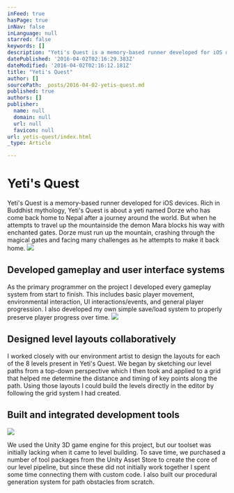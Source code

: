 ```yaml
---
inFeed: true
hasPage: true
inNav: false
inLanguage: null
starred: false
keywords: []
description: "Yeti's Quest is a memory-based runner developed for iOS devices. Rich in Buddhist mythology, Yeti's Quest is about a yeti named Dorze who has come back home to Nepal after a journey around the world. But when he attempts to travel up the mountainside the demon Mara blocks his way with enchanted gates. Dorze must run up the mountain, crashing through the magical gates and facing many challenges as he attempts to make it back home."
datePublished: '2016-04-02T02:16:29.383Z'
dateModified: '2016-04-02T02:16:12.181Z'
title: "Yeti's Quest"
author: []
sourcePath: _posts/2016-04-02-yetis-quest.md
published: true
authors: []
publisher:
  name: null
  domain: null
  url: null
  favicon: null
url: yetis-quest/index.html
_type: Article

---
```

# Yeti's Quest

Yeti's Quest is a memory-based runner developed for iOS devices. Rich in Buddhist mythology, Yeti's Quest is about a yeti named Dorze who has come back home to Nepal after a journey around the world. But when he attempts to travel up the mountainside the demon Mara blocks his way with enchanted gates. Dorze must run up the mountain, crashing through the magical gates and facing many challenges as he attempts to make it back home.
![](https://the-grid-user-content.s3-us-west-2.amazonaws.com/faec1a4c-8e2a-45eb-94b5-9c4950b062d1.jpg)

## Developed gameplay and user interface systems

As the primary programmer on the project I developed every gameplay system from start to finish. This includes basic player movement, environmental interaction, UI interactions/events, and general player progression. I also developed my own simple save/load system to properly preserve player progress over time.
![](https://the-grid-user-content.s3-us-west-2.amazonaws.com/290d3fdc-ae7e-4493-90ad-54aa8d89dc42.png)

## Designed level layouts collaboratively

I worked closely with our environment artist to design the layouts for each of the 8 levels present in Yeti's Quest. We began by sketching our level paths from a top-down perspective which I then took and applied to a grid that helped me determine the distance and timing of key points along the path. Using those layouts I could build the levels directly in the editor by following the grid system I had created.

## Built and integrated development tools
![](https://the-grid-user-content.s3-us-west-2.amazonaws.com/9ecb7f19-cbf0-4ab0-93ab-6c3123e45f36.jpg)

We used the Unity 3D game engine for this project, but our toolset was initially lacking when it came to level building. To save time, we purchased a number of tool packages from the Unity Asset Store to create the core of our level pipeline, but since these did not initially work together I spent some time connecting them with custom code. I also built our procedural generation system for path obstacles from scratch.